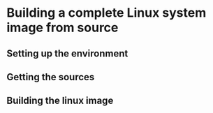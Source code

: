 # Building a complete Linux system image from source

## Setting up the environment

## Getting the sources

## Building the linux image
